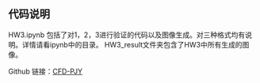 ## 代码说明

HW3.ipynb 包括了对1，2，3进行验证的代码以及图像生成。对三种格式均有说明。详情请看ipynb中的目录。
HW3_result文件夹包含了HW3中所有生成的图像。

Github 链接：[CFD-PJY](https://github.com/jiayi-pan20/CFD-PJY)
